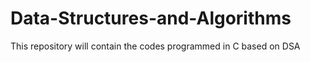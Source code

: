 # Data-Structures-and-Algorithms
This repository will contain the codes programmed in C based on DSA
